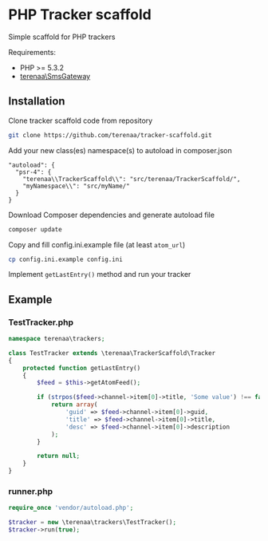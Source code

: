 # PHP Tracker scaffold
Simple scaffold for PHP trackers

Requirements:
* PHP >= 5.3.2
* [terenaa\SmsGateway](https://github.com/terenaa/sms-gateway)

## Installation
Clone tracker scaffold code from repository
```bash
git clone https://github.com/terenaa/tracker-scaffold.git
```
Add your new class(es) namespace(s) to autoload in composer.json
```
"autoload": {
  "psr-4": {
    "terenaa\\TrackerScaffold\\": "src/terenaa/TrackerScaffold/",
    "myNamespace\\": "src/myName/"
  }
}
```
Download Composer dependencies and generate autoload file
```bash
composer update
```
Copy and fill config.ini.example file (at least `atom_url`)
```bash
cp config.ini.example config.ini
```
Implement `getLastEntry()` method and run your tracker
## Example

### TestTracker.php
```php
namespace terenaa\trackers;

class TestTracker extends \terenaa\TrackerScaffold\Tracker
{
    protected function getLastEntry()
    {
        $feed = $this->getAtomFeed();

        if (strpos($feed->channel->item[0]->title, 'Some value') !== false) {
            return array(
                'guid' => $feed->channel->item[0]->guid,
                'title' => $feed->channel->item[0]->title,
                'desc' => $feed->channel->item[0]->description
            );
        }

        return null;
    }
}
```

### runner.php
```php
require_once 'vendor/autoload.php';

$tracker = new \terenaa\trackers\TestTracker();
$tracker->run(true);
```